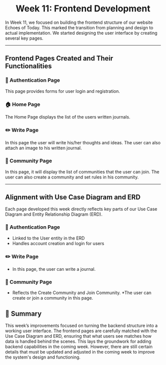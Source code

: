 <div align="center">

# Week 11: Frontend Development
</div>

In Week 11, we focused on building the frontend structure of our website Echoes of Today. This marked the transition from planning and design to actual implementation. We started designing the user interface by creating several key pages.

---

## Frontend Pages Created and Their Functionalities

### 🔑 Authentication Page

This page provides forms for user login and registration.

### 🏠 Home Page

The Home Page displays the list of the users written journals.

### ✏️ Write Page

In this page the user will write his/her thoughts and ideas. The user can also attach an image to his written journal.

### 👥 Community Page

In this page, it will display the list of communities that the user can join. The user can also create a community and set rules in his community.

---

## Alignment with Use Case Diagram and ERD
</div>

Each page developed this week directly reflects key parts of our Use Case Diagram and Entity Relationship Diagram (ERD).

### 🔑 Authentication Page

* Linked to the User entity in the ERD
* Handles account creation and login for users

### ✏️ Write Page

* In this page, the user can write a journal.

### 👥 Community Page

* Reflects the Create Community and Join Community.
*The user can create or join a community in this page.


## 📝 Summary

This week’s improvements focused on turning the backend structure into a working user interface. The frontend pages are carefully matched with the Use Case Diagram and ERD, ensuring that what users see matches how data is handled behind the scenes. This lays the groundwork for adding backend capabilities in the coming week. However, there are still certain details that must be updated and adjusted in the coming week to improve the system's design and functioning.
